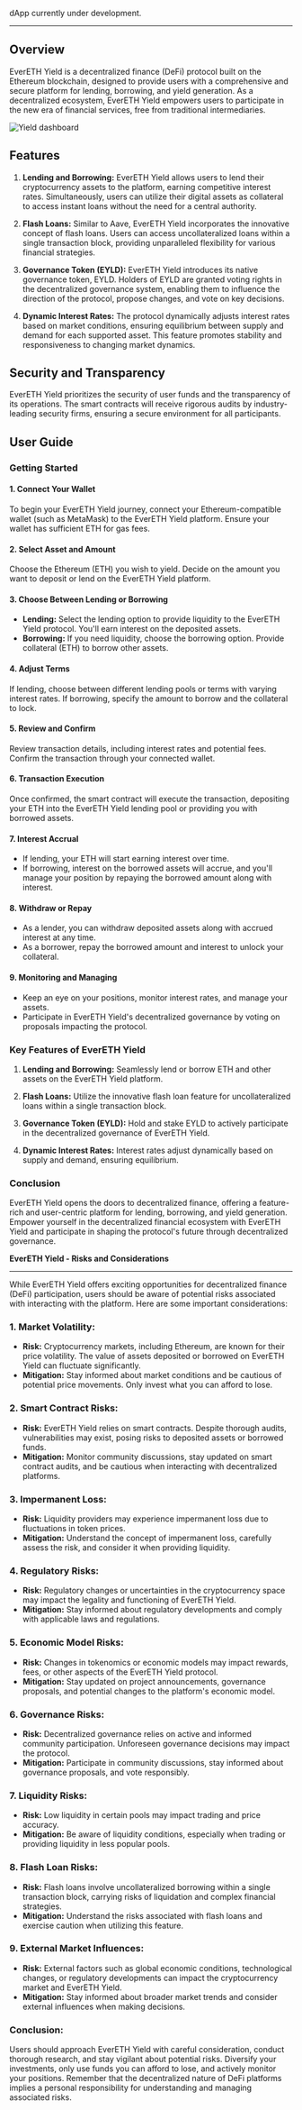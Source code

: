 dApp currently under development.

<hr className="home__divider" />

## Overview

EverETH Yield is a decentralized finance (DeFi) protocol built on the Ethereum blockchain, designed to provide users with a comprehensive and secure platform for lending, borrowing, and yield generation. As a decentralized ecosystem, EverETH Yield empowers users to participate in the new era of financial services, free from traditional intermediaries.

![Yield dashboard](/assets/yield.png)

## Features

1. **Lending and Borrowing:** EverETH Yield allows users to lend their cryptocurrency assets to the platform, earning competitive interest rates. Simultaneously, users can utilize their digital assets as collateral to access instant loans without the need for a central authority.

2. **Flash Loans:** Similar to Aave, EverETH Yield incorporates the innovative concept of flash loans. Users can access uncollateralized loans within a single transaction block, providing unparalleled flexibility for various financial strategies.

3. **Governance Token (EYLD):** EverETH Yield introduces its native governance token, EYLD. Holders of EYLD are granted voting rights in the decentralized governance system, enabling them to influence the direction of the protocol, propose changes, and vote on key decisions.

4. **Dynamic Interest Rates:** The protocol dynamically adjusts interest rates based on market conditions, ensuring equilibrium between supply and demand for each supported asset. This feature promotes stability and responsiveness to changing market dynamics.


## Security and Transparency

EverETH Yield prioritizes the security of user funds and the transparency of its operations. The smart contracts will receive rigorous audits by industry-leading security firms, ensuring a secure environment for all participants.

## User Guide

### Getting Started

#### 1. Connect Your Wallet
To begin your EverETH Yield journey, connect your Ethereum-compatible wallet (such as MetaMask) to the EverETH Yield platform. Ensure your wallet has sufficient ETH for gas fees.

#### 2. Select Asset and Amount
Choose the Ethereum (ETH) you wish to yield. Decide on the amount you want to deposit or lend on the EverETH Yield platform.

#### 3. Choose Between Lending or Borrowing
- **Lending:** Select the lending option to provide liquidity to the EverETH Yield protocol. You'll earn interest on the deposited assets.
- **Borrowing:** If you need liquidity, choose the borrowing option. Provide collateral (ETH) to borrow other assets.

#### 4. Adjust Terms
If lending, choose between different lending pools or terms with varying interest rates. If borrowing, specify the amount to borrow and the collateral to lock.

#### 5. Review and Confirm
Review transaction details, including interest rates and potential fees. Confirm the transaction through your connected wallet.

#### 6. Transaction Execution
Once confirmed, the smart contract will execute the transaction, depositing your ETH into the EverETH Yield lending pool or providing you with borrowed assets.

#### 7. Interest Accrual
- If lending, your ETH will start earning interest over time.
- If borrowing, interest on the borrowed assets will accrue, and you'll manage your position by repaying the borrowed amount along with interest.

#### 8. Withdraw or Repay
- As a lender, you can withdraw deposited assets along with accrued interest at any time.
- As a borrower, repay the borrowed amount and interest to unlock your collateral.

#### 9. Monitoring and Managing
- Keep an eye on your positions, monitor interest rates, and manage your assets.
- Participate in EverETH Yield's decentralized governance by voting on proposals impacting the protocol.

### Key Features of EverETH Yield

1. **Lending and Borrowing:** Seamlessly lend or borrow ETH and other assets on the EverETH Yield platform.

2. **Flash Loans:** Utilize the innovative flash loan feature for uncollateralized loans within a single transaction block.

3. **Governance Token (EYLD):** Hold and stake EYLD to actively participate in the decentralized governance of EverETH Yield.

4. **Dynamic Interest Rates:** Interest rates adjust dynamically based on supply and demand, ensuring equilibrium.


### Conclusion

EverETH Yield opens the doors to decentralized finance, offering a feature-rich and user-centric platform for lending, borrowing, and yield generation. Empower yourself in the decentralized financial ecosystem with EverETH Yield and participate in shaping the protocol's future through decentralized governance.

**EverETH Yield - Risks and Considerations**

---

While EverETH Yield offers exciting opportunities for decentralized finance (DeFi) participation, users should be aware of potential risks associated with interacting with the platform. Here are some important considerations:

### 1. Market Volatility:
   - **Risk:** Cryptocurrency markets, including Ethereum, are known for their price volatility. The value of assets deposited or borrowed on EverETH Yield can fluctuate significantly.
   - **Mitigation:** Stay informed about market conditions and be cautious of potential price movements. Only invest what you can afford to lose.

### 2. Smart Contract Risks:
   - **Risk:** EverETH Yield relies on smart contracts. Despite thorough audits, vulnerabilities may exist, posing risks to deposited assets or borrowed funds.
   - **Mitigation:** Monitor community discussions, stay updated on smart contract audits, and be cautious when interacting with decentralized platforms.

### 3. Impermanent Loss:
   - **Risk:** Liquidity providers may experience impermanent loss due to fluctuations in token prices.
   - **Mitigation:** Understand the concept of impermanent loss, carefully assess the risk, and consider it when providing liquidity.

### 4. Regulatory Risks:
   - **Risk:** Regulatory changes or uncertainties in the cryptocurrency space may impact the legality and functioning of EverETH Yield.
   - **Mitigation:** Stay informed about regulatory developments and comply with applicable laws and regulations.

### 5. Economic Model Risks:
   - **Risk:** Changes in tokenomics or economic models may impact rewards, fees, or other aspects of the EverETH Yield protocol.
   - **Mitigation:** Stay updated on project announcements, governance proposals, and potential changes to the platform's economic model.

### 6. Governance Risks:
   - **Risk:** Decentralized governance relies on active and informed community participation. Unforeseen governance decisions may impact the protocol.
   - **Mitigation:** Participate in community discussions, stay informed about governance proposals, and vote responsibly.

### 7. Liquidity Risks:
   - **Risk:** Low liquidity in certain pools may impact trading and price accuracy.
   - **Mitigation:** Be aware of liquidity conditions, especially when trading or providing liquidity in less popular pools.

### 8. Flash Loan Risks:
   - **Risk:** Flash loans involve uncollateralized borrowing within a single transaction block, carrying risks of liquidation and complex financial strategies.
   - **Mitigation:** Understand the risks associated with flash loans and exercise caution when utilizing this feature.

### 9. External Market Influences:
   - **Risk:** External factors such as global economic conditions, technological changes, or regulatory developments can impact the cryptocurrency market and EverETH Yield.
   - **Mitigation:** Stay informed about broader market trends and consider external influences when making decisions.

### Conclusion:

Users should approach EverETH Yield with careful consideration, conduct thorough research, and stay vigilant about potential risks. Diversify your investments, only use funds you can afford to lose, and actively monitor your positions. Remember that the decentralized nature of DeFi platforms implies a personal responsibility for understanding and managing associated risks.
